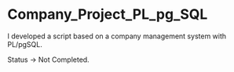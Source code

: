 # Company_Project_PL_pg_SQL

I developed a script based on a company management system with PL/pgSQL.

Status -> Not Completed.
